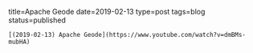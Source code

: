 
title=Apache Geode
date=2019-02-13
type=post
tags=blog
status=published
~~~~~~
[(2019-02-13) Apache Geode](https://www.youtube.com/watch?v=dmBMs-mubHA) 
            